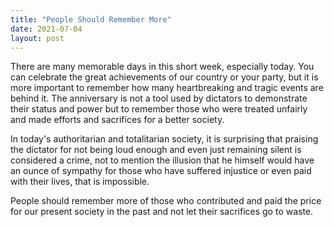 ```yaml
---
title: "People Should Remember More"
date: 2021-07-04
layout: post
---
```


There are many memorable days in this short week, especially today. You can celebrate the great achievements of our country or your party, but it is more important to remember how many heartbreaking and tragic events are behind it. The anniversary is not a tool used by dictators to demonstrate their status and power but to remember those who were treated unfairly and made efforts and sacrifices for a better society.

In today's authoritarian and totalitarian society, it is surprising that praising the dictator for not being loud enough and even just remaining silent is considered a crime, not to mention the illusion that he himself would have an ounce of sympathy for those who have suffered injustice or even paid with their lives, that is impossible.

People should remember more of those who contributed and paid the price for our present society in the past and not let their sacrifices go to waste.
